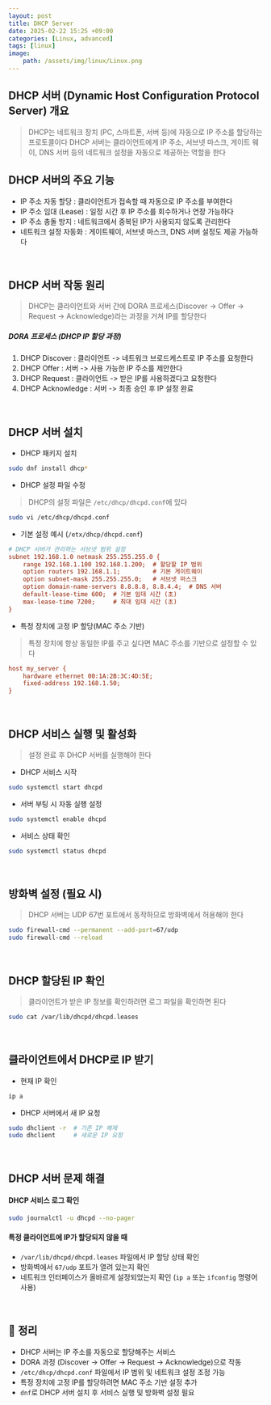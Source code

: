 ```yaml
---
layout: post
title: DHCP Server 
date: 2025-02-22 15:25 +09:00
categories: [Linux, advanced]
tags: [linux]
image:
    path: /assets/img/linux/Linux.png
---
```


## DHCP 서버 (Dynamic Host Configuration Protocol Server) 개요
> DHCP는 네트워크 장치 (PC, 스마트폰, 서버 등)에 자동으로 IP 주소를 할당하는 프로토콜이다
> DHCP 서버는 클라이언트에게 IP 주소, 서브넷 마스크, 게이트 웨이, DNS 서버 등의 네트워크 설정을 자동으로 제공하는 역할을 한다
 

 ## DHCP 서버의 주요 기능
 - IP 주소 자동 할당 : 클라이언트가 접속할 때 자동으로 IP 주소를 부여한다
 - IP 주소 임대 (Lease) : 일정 시간 후 IP 주소를 회수하거나 연장 가능하다
 - IP 주소 충돌 방지 : 네트워크에서 중복된 IP가 사용되지 않도록 관리한다
 - 네트워크 설정 자동화 : 게이트웨이, 서브넷 마스크, DNS 서버 설정도 제공 가능하다

 <br>

## DHCP 서버 작동 원리
> DHCP는 클라이언트와 서버 간에 DORA 프로세스(Discover -> Offer -> Request -> Acknowledge)라는 과정을 거쳐 IP를 할당한다

##### DORA 프로세스 (DHCP IP 할당 과정)

1. DHCP Discover : 클라이언트 -> 네트워크 브로드케스트로 IP 주소를 요청한다
2. DHCP Offer : 서버 -> 사용 가능한 IP 주소를 제안한다
3. DHCP Request : 클라이언트 -> 받은 IP를 사용하겠다고 요청한다
4. DHCP Acknowledge : 서버 -> 최종 승인 후 IP 설정 완료


<br>

## DHCP 서버 설치 

- DHCP 패키지 설치 
```bash
sudo dnf install dhcp*
```

- DHCP 설정 파일 수정
> DHCP의 설정 파일은 `/etc/dhcp/dhcpd.conf`에 있다

```bash
sudo vi /etc/dhcp/dhcpd.conf
```

- 기본 설정 예시 (`/etx/dhcp/dhcpd.conf`)

```ini
# DHCP 서버가 관리하는 서브넷 범위 설정
subnet 192.168.1.0 netmask 255.255.255.0 {
    range 192.168.1.100 192.168.1.200;  # 할당할 IP 범위
    option routers 192.168.1.1;         # 기본 게이트웨이
    option subnet-mask 255.255.255.0;   # 서브넷 마스크
    option domain-name-servers 8.8.8.8, 8.8.4.4;  # DNS 서버
    default-lease-time 600;  # 기본 임대 시간 (초)
    max-lease-time 7200;     # 최대 임대 시간 (초)
}
```

- 특정 장치에 고정 IP 할당(MAC 주소 기반)
> 특정 장치에 항상 동일한 IP를 주고 싶다면 MAC 주소를 기반으로 설정할 수 있다

```ini
host my_server {
    hardware ethernet 00:1A:2B:3C:4D:5E;
    fixed-address 192.168.1.50;
}
```

<br>

## DHCP 서비스 실행 및 활성화

> 설정 완료 후 DHCP 서버를 실행해야 한다

- DHCP 서비스 시작

```bash
sudo systemctl start dhcpd
```

- 서버 부팅 시 자동 실행 설정

```bash
sudo systemctl enable dhcpd
```

- 서비스 상태 확인

```bash
sudo systemctl status dhcpd
```

<br>

## 방화벽 설정 (필요 시)
> DHCP 서버는 UDP 67번 포트에서 동작하므로 방화벽에서 허용해야 한다

```bash
sudo firewall-cmd --permanent --add-port=67/udp
sudo firewall-cmd --reload
```

<br>

## DHCP 할당된 IP 확인
> 클라이언트가 받은 IP 정보를 확인하려면 로그 파일을 확인하면 된다

```bash
sudo cat /var/lib/dhcpd/dhcpd.leases
```

<br>

## 클라이언트에서 DHCP로 IP 받기
- 현재 IP 확인

```bash
ip a
```

- DHCP 서버에서 새 IP 요청

```bash
sudo dhclient -r  # 기존 IP 해제
sudo dhclient     # 새로운 IP 요청
```

<br>

## DHCP 서버 문제 해결

#### DHCP 서비스 로그 확인

```bash
sudo journalctl -u dhcpd --no-pager
```

#### 특정 클라이언트에 IP가 할당되지 않을 때
- `/var/lib/dhcpd/dhcpd.leases` 파일에서 IP 할당 상태 확인
- 방화벽에서 `67/udp` 포트가 열려 있는지 확인
- 네트워크 인터페이스가 올바르게 설정되었는지 확인 (`ip a` 또는 `ifconfig` 명령어 사용)

<br>

## 🎯 정리

- DHCP 서버는 IP 주소를 자동으로 할당해주는 서비스
- DORA 과정 (Discover -> Offer -> Request -> Acknowledge)으로 작동
- `/etc/dhcp/dhcpd.conf` 파일에서 IP 범위 및 네트워크 설정 조정 가능
- 특정 장치에 고정 IP를 할당하려면 MAC 주소 기반 설정 추가
- `dnf`로 DHCP 서버 설치 후 서비스 실행 및 방화벽 설정 필요
